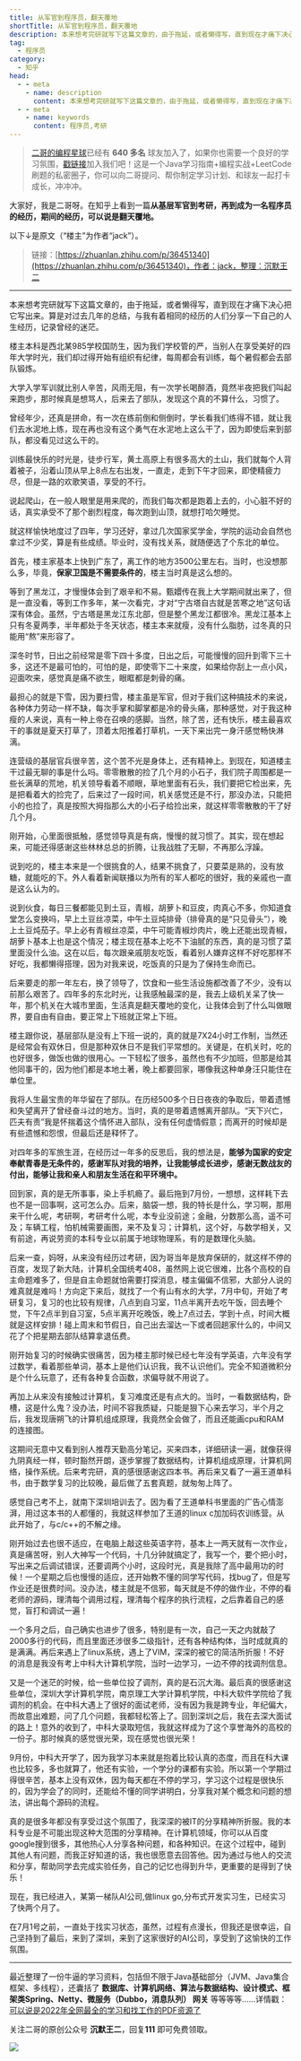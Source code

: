 ```yaml
---
title: 从军官到程序员，翻天覆地
shortTitle: 从军官到程序员，翻天覆地
description: 本来想考完研就写下这篇文章的，由于拖延，或者懒得写，直到现在才痛下决心把它写出来。算是对过去几年的总结，与我有着相同的经历的人们分享一下自己的人生经历，记录曾经的迷茫。 楼主本科是西北某985学校国防生…
tag:
  - 程序员
category:
  - 知乎
head:
  - - meta
    - name: description
      content: 本来想考完研就写下这篇文章的，由于拖延，或者懒得写，直到现在才痛下决心把它写出来。算是对过去几年的总结，与我有着相同的经历的人们分享一下自己的人生经历，记录曾经的迷茫。 楼主本科是西北某985学校国防生…
  - - meta
    - name: keywords
      content: 程序员,考研
---
```


>[二哥的编程星球](https://mp.weixin.qq.com/s/fpQZq4vOA-bH5XCZETcXLA)已经有 **640 多名** 球友加入了，如果你也需要一个良好的学习氛围，[戳链接](https://mp.weixin.qq.com/s/fpQZq4vOA-bH5XCZETcXLA)加入我们吧！这是一个Java学习指南+编程实战+LeetCode 刷题的私密圈子，你可以向二哥提问、帮你制定学习计划、和球友一起打卡成长，冲冲冲。

大家好，我是二哥呀。在知乎上看到一篇**从基层军官到考研，再到成为一名程序员的经历，期间的经历，可以说是翻天覆地。**

以下↓是原文（“楼主”为作者“jack”）。

>链接：[https://zhuanlan.zhihu.com/p/36451340](https://zhuanlan.zhihu.com/p/36451340)，作者：jack，整理：沉默王二

----

本来想考完研就写下这篇文章的，由于拖延，或者懒得写，直到现在才痛下决心把它写出来。算是对过去几年的总结，与我有着相同的经历的人们分享一下自己的人生经历，记录曾经的迷茫。

楼主本科是西北某985学校国防生，因为我们学校管的严，当别人在享受美好的四年大学时光，我们却过得开始有组织有纪律，每周都会有训练，每个暑假都会去部队锻炼。

大学入学军训就比别人辛苦，风雨无阻，有一次学长喝醉酒，竟然半夜把我们叫起来跑步，那时候真是想骂人，后来去了部队，发现这个真的不算什么，习惯了。

曾经年少，还真是拼命，有一次在练前倒和侧倒时，学长看我们练得不错，就让我们去水泥地上练，现在再也没有这个勇气在水泥地上这么干了，因为即使后来到部队，都没看见过这么干的。

训练最快乐的时光是，徒步行军，黄土高原上有很多高大的土山，我们就每个人背着被子，沿着山顶从早上8点左右出发，一直走，走到下午才回来，即使精疲力尽，但是一路的欢歌笑语，享受的不行。

说起爬山，在一般人眼里是用来爬的，而我们每次都是跑着上去的，小心脏不好的话，真实承受不了那个剧烈程度，每次跑到山顶，就想打哈欠睡觉。

就这样愉快地度过了四年，学习还好，拿过几次国家奖学金，学院的运动会自然也拿过不少奖，算是有些成绩。毕业时，没有找关系，就随便选了个东北的单位。

首先，楼主家基本上快到广东了，离工作的地方3500公里左右。当时，也没想那么多，毕竟，**保家卫国是不需要条件的**，楼主当时真是这么想的。

等到了黑龙江，才慢慢体会到了艰辛和不易。甄嬛传在我上大学期间就出来了，但是一直没看，等到工作多年，某一次看完，才对“宁古塔自古就是苦寒之地”这句话深有体会。虽然，宁古塔是黑龙江东北部，但是整个黑龙江都很冷。黑龙江基本上只有冬夏两季，半年都处于冬天状态，楼主本来就瘦，没有什么脂肪，过冬真的只能用“熬”来形容了。

深冬时节，日出之前经常是零下四十多度，日出之后，可能慢慢的回升到零下三十多，这还不是最可怕的，可怕的是，即使零下二十来度，如果给你刮上一点小风，迎面吹来，感觉真是痛不欲生，眼眶都是刺骨的痛。

最担心的就是下雪，因为要扫雪，楼主虽是军官，但对于我们这种搞技术的来说，各种体力劳动一样不缺，每次手掌和脚掌都是冷的骨头痛，那种感觉，对于我这种瘦的人来说，真有一种上帝在召唤的感脚。当然，除了苦，还有快乐，楼主最喜欢干的事就是夏天打草了，顶着太阳推着打草机，一天下来出完一身汗感觉畅快淋漓。

连营级的基层官兵很辛苦，这个苦不光是身体上，还有精神上。到现在，知道楼主干过最无聊的事是什么吗。零零散散的捡了几个月的小石子，我们院子周围都是一些长满草的荒地，机关领导看着不顺眼，草地里面有石头，我们要把它检出来，先是把看着大的捡完了，后来过了一段时间，机关感觉还是不行，那没办法，只能把小的也捡了，真是按照大拇指那么大的小石子给捡出来，就这样零零散散的干了好几个月。

刚开始，心里面很抵触，感觉领导真是有病，慢慢的就习惯了。其实，现在想起来，可能还得感谢这些林林总总的折腾，让我战胜了无聊，不再那么浮躁。

说到吃的，楼主本来是一个很挑食的人，结果不挑食了，只要菜是熟的，没有放糖，就能吃的下。外人看着新闻联播以为所有的军人都吃的很好，我的亲戚也一直是这么认为的。

说到伙食，每日三餐都能见到土豆，青椒，胡萝卜和豆皮，肉真心不多，你知道食堂怎么变换吗，早上土豆丝凉菜，中午土豆炖排骨（排骨真的是“只见骨头”），晚上土豆炖茄子。早上必有青椒丝凉菜，中午可能青椒炒肉片，晚上还能出现青椒，胡萝卜基本上也是这个情况；楼主现在基本上吃不下油腻的东西，真的是习惯了菜里面没什么油。这在以后，每次跟亲戚朋友吃饭，看着别人嫌弃这样不好吃那样不好吃，我都懒得搭理，因为对我来说，吃饭真的只是为了保持生命而已。

后来要走的那一年左右，换了领导了，饮食和一些生活设施都改善了不少，没有以前那么艰苦了。四年多的东北时光，让我感触最深的是，我去上级机关呆了快一年，那个机关在大城市里面，生活真是翻天覆地的变化，让我体会到了什么叫做眼界，要自由有自由，要正常上下班就正常上下班。

楼主跟你说，基层部队是没有上下班一说的，真的就是7X24小时工作制，当然还是经常会有双休日，但是那种双休日不是我们平常想的。关键是，在机关时，吃的也好很多，做饭也做的很用心。一下轻松了很多，虽然也有不少加班，但那是给其他同事干的，因为他们都是本地土著，晚上都要回家，哪像我这种单身汪只能住在单位里。

我将人生最宝贵的年华留在了部队。在历经500多个日日夜夜的争取后，带着遗憾和失望离开了曾经奋斗过的地方。当时，真的是带着遗憾离开部队。“天下兴亡，匹夫有责”我是怀揣着这个情怀进入部队，没有任何虚情假意；而离开的时候却是有些遗憾和怨恨，但最后还是释怀了。

对四年多的军旅生涯，在经历过一年多的反思后，我的想法是，**能够为国家的安定奉献青春是无条件的，感谢军队对我的培养，让我能够成长进步，感谢无数战友的付出，能够让我和亲人和朋友生活在和平环境中。**

回到家，真的是无所事事，染上手机瘾了。最后拖到7月份，一想想，这样耗下去也不是一回事啊，这可怎么办。后来，脑袋一想，我的特长是什么，学习啊，那用来干什么呢，考研啊，考研考什么呢，本专业没前途；金融，分数那么高，遥不可及；车辆工程，怕机械需要画图，来不及复习；计算机，这个好，与数学相关，又有前途，再说劳资的本科专业以前属于地球物理系，有的是数理化头脑。

后来一查，妈呀，从来没有经历过考研，因为哥当年是放弃保研的，就这样不停的百度，发现了新大陆，计算机全国统考408，虽然网上说它很难，比各个高校的自主命题难多了，但是自主命题就怕需要打探消息，楼主偏偏不信邪，大部分人说的难真就是难吗！方向定下来后，就找了一个有山有水的大学，7月中旬，开始了考研复习，复习的也比较有规律，八点到自习室，11点半离开去吃午饭，回去睡个觉，下午2点半到自习室，5点半离开吃晚饭，晚上7点过去，学到十点，时间大概就是这样安排！碰上周末和节假日，自己出去溜达一下或者回趟家什么的，中间又花了个把星期去部队结算拿退伍费。

刚开始复习的时候确实很痛苦，因为楼主那时候已经七年没有学英语，六年没有学过数学，看着那些单词，基本上是他们认识我，我不认识他们。完全不知道微积分是个什么玩意了，还有各种复合函数，求偏导就不用说了。

再加上从来没有接触过计算机，复习难度还是有点大的。当时，一看数据结构，卧槽，这是什么鬼？没办法，时间不容我质疑，只能是狠下心来去学习，半个月之后，我发现唐朔飞的计算机组成原理，我竟然全会做了，而且还能画cpu和RAM的连接图。

这期间无意中又看到别人推荐天勤高分笔记，买来四本，详细研读一遍，就像获得九阴真经一样，顿时豁然开朗，逐步掌握了数据结构，计算机组成原理，计算机网络，操作系统。后来考完研，真的感很感谢这四本书。再后来又看了一遍王道单科书，由于数学复习的比较晚，最后做了五套真题，就匆匆上阵了。

感觉自己考不上，就南下深圳培训去了。因为看了王道单科书里面的广告心情澎湃，用过这本书的人都懂的，我就这样参加了王道的linux c加加码农训练营。从此开始了，与c/c++的不解之缘。

刚开始过去也很不适应，在电脑上敲这些英语字符，基本上一两天就有一次作业，真是痛苦呀，别人大神写一个代码，十几分钟就搞定了，我写一个，要个把小时，写出来之后调试错误，还要调两个小时，这段时光，真是我除了高中最用功的时候！一个星期之后也慢慢的适应，还开始教不懂的同学写代码，找bug了，但是写作业还是很费时间。没办法，楼主就是不信邪，每天就是不停的做作业，不停的看老师的源码，理清每个调用过程，理清每个程序的执行流程，之后靠着自己的感觉，盲打和调试一遍！

一个多月之后，自己确实也进步了很多，特别是有一次，自己一天之内就敲了2000多行的代码，而且里面还涉很多二级指针，还有各种结构体，当时成就真的是满满。再后来遇上了linux系统，遇上了VIM，深深的被它的简洁所折服！不好的消息是我没有考上中科大计算机学院，当时一边学习，一边不停的找调剂信息。

又是一个迷茫的时候，给一些单位投了调剂，真的是石沉大海。最后真的很感谢这些单位，深圳大学计算机学院，南京理工大学计算机学院，中科大软件学院给了我调剂的机会。在中科大遇上了很好的面试老师，没有因为我是跨专业，年纪偏大，而故意出难题，问了几个问题，我都轻松答上了。回到深圳之后，我在去深大面试的路上！意外的收到了，中科大录取短信，我就这样成为了这个享誉海外的高校的一份子。那时候真的感觉很光荣，现在感觉也很光荣！

9月份，中科大开学了，因为我学习本来就是抱着比较认真的态度，而且在科大课也比较多，多也就算了，他还有实验，一个学分的课都有实验。所以第一个学期过得很辛苦，基本上没有双休，因为每天都在不停的学习，学习这个过程是很快乐的，因为学会了的同时，还能给不懂的同学讲明白，分享我对某个概念和问题的想法，讲出每个源码的流程。

真的是很多年都没有享受过这个氛围了，我深深的被IT的分享精神所折服。我的本科专业是不可能出现这种大范围的分享精神。在计算机领域，你可以从百度google搜到很多，其他热心人分享各种问题，和各种知识。在这个过程中，碰到其他人有问题，而我正好知道的话，我也很愿意去回答他。因为通过与他人的交流和分享，帮助同学去完成实验任务，自己的记忆也得到升华，更重要的是得到了快乐！

现在，我已经进入，某第一梯队AI公司,做linux go,分布式开发实习生，已经实习了快两个月了。

在7月1号之前，一直处于找实习状态，虽然，过程有点漫长，但我还是很幸运，自己坚持到了最后，来到了深圳，来到了这家很好的AI公司，享受到了这愉快的工作氛围。

----

最近整理了一份牛逼的学习资料，包括但不限于Java基础部分（JVM、Java集合框架、多线程），还囊括了 **数据库、计算机网络、算法与数据结构、设计模式、框架类Spring、Netty、微服务（Dubbo，消息队列） 网关** 等等等等……详情戳：[可以说是2022年全网最全的学习和找工作的PDF资源了](https://tobebetterjavaer.com/pdf/programmer-111.html)

关注二哥的原创公众号 **沉默王二**，回复**111** 即可免费领取。

![](https://cdn.tobebetterjavaer.com/tobebetterjavaer/images/xingbiaogongzhonghao.png)

